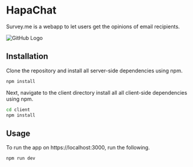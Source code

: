 # HapaChat

Survey.me is a webapp to let users get the opinions of email recipients.

![GitHub Logo](https://i.ibb.co/4ZgdhdP/Surveyme.png)


## Installation

Clone the repository and install all server-side dependencies using npm.

```bash
npm install
```

Next, navigate to the client directory install all all client-side dependencies using npm.

```bash
cd client
npm install
```

## Usage

To run the app on https://localhost:3000, run the following.

```bash
npm run dev
```
